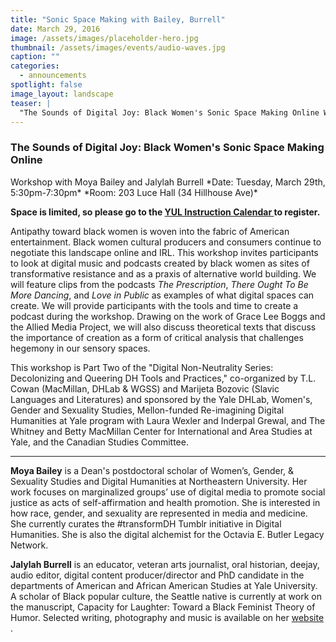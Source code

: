 ```yaml
---
title: "Sonic Space Making with Bailey, Burrell"
date: March 29, 2016
image: /assets/images/placeholder-hero.jpg
thumbnail: /assets/images/events/audio-waves.jpg
caption: ""
categories: 
  - announcements
spotlight: false 
image_layout: landscape
teaser: |
  "The Sounds of Digital Joy: Black Women's Sonic Space Making Online Workshop with Moya Bailey and Jalylah Burrell Date: Tuesday, March 29th, 5:30pm-7:30pm Room: 203 Luce Hall (34 Hillhouse Ave)..."
---
```


<h3>The Sounds of Digital Joy: Black Women's Sonic Space Making Online</h3>
Workshop with Moya Bailey and Jalylah Burrell
*Date: Tuesday, March 29th, 5:30pm-7:30pm*
*Room: 203 Luce Hall (34 Hillhouse Ave)*
   
**Space is limited, so please go to the
<a href="http://schedule.yale.edu/event.php?id=1104707" target="_blank">
  YUL Instruction Calendar
</a>
to register.**
   
Antipathy toward black women is woven into the fabric of American entertainment. Black women cultural producers and consumers continue to negotiate this landscape online and IRL. This workshop invites participants to look at digital music and podcasts created by black women as sites of transformative resistance and as a praxis of alternative world building. We will feature clips from the podcasts *The Prescription*, *There Ought To Be More Dancing*, and *Love in Public* as examples of what digital spaces can create. We will provide participants with the tools and time to create a podcast during the workshop. Drawing on the work of Grace Lee Boggs and the Allied Media Project, we will also discuss theoretical texts that discuss the importance of creation as a form of critical analysis that challenges hegemony in our sensory spaces.
    
This workshop is Part Two of the "Digital Non-Neutrality Series: Decolonizing and Queering DH Tools and Practices," co-organized by T.L. Cowan (MacMillan, DHLab &amp; WGSS) and Marijeta Bozovic (Slavic Languages and Literatures) and sponsored by the Yale DHLab, Women's, Gender and Sexuality Studies, Mellon-funded Re-imagining Digital Humanities at Yale program with Laura Wexler and Inderpal Grewal, and The Whitney and Betty MacMillan Center for International and Area Studies at Yale, and the Canadian Studies Committee.

---

**Moya Bailey** is a Dean's postdoctoral scholar of Women’s, Gender, &amp; Sexuality Studies and Digital Humanities at Northeastern University. Her work focuses on marginalized groups’ use of digital media to promote social justice as acts of self-affirmation and health promotion. She is interested in how race, gender, and sexuality are represented in media and medicine. She currently curates the #transformDH Tumblr initiative in Digital Humanities. She is also the digital alchemist for the Octavia E. Butler Legacy Network.
   
**Jalylah Burrell** is an educator, veteran arts journalist, oral historian, deejay, audio editor, digital content producer/director and PhD candidate in the departments of American and African American Studies at Yale University. A scholar of Black popular culture, the Seattle native is currently at work on the manuscript, Capacity for Laughter: Toward a Black Feminist Theory of Humor. Selected writing, photography and music is available on her
<a href="http://jalylah.com" target="_blank">
  website
</a>
.